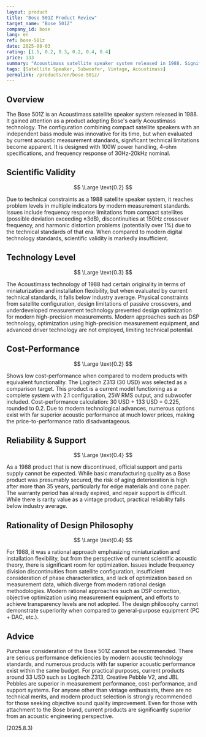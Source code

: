 ```yaml
---
layout: product
title: "Bose 501Z Product Review"
target_name: "Bose 501Z"
company_id: bose
lang: en
ref: bose-501z
date: 2025-08-03
rating: [1.5, 0.2, 0.3, 0.2, 0.4, 0.4]
price: 133
summary: "Acoustimass satellite speaker system released in 1988. Significantly inferior acoustic performance and low cost-performance by modern measurement standards"
tags: [Satellite Speaker, Subwoofer, Vintage, Acoustimass]
permalink: /products/en/bose-501z/
---
```


## Overview

The Bose 501Z is an Acoustimass satellite speaker system released in 1988. It gained attention as a product adopting Bose's early Acoustimass technology. The configuration combining compact satellite speakers with an independent bass module was innovative for its time, but when evaluated by current acoustic measurement standards, significant technical limitations become apparent. It is designed with 100W power handling, 4-ohm specifications, and frequency response of 30Hz-20kHz nominal.

## Scientific Validity

$$ \Large \text{0.2} $$

Due to technical constraints as a 1988 satellite speaker system, it reaches problem levels in multiple indicators by modern measurement standards. Issues include frequency response limitations from compact satellites (possible deviation exceeding ±3dB), discontinuities at 150Hz crossover frequency, and harmonic distortion problems (potentially over 1%) due to the technical standards of that era. When compared to modern digital technology standards, scientific validity is markedly insufficient.

## Technology Level

$$ \Large \text{0.3} $$

The Acoustimass technology of 1988 had certain originality in terms of miniaturization and installation flexibility, but when evaluated by current technical standards, it falls below industry average. Physical constraints from satellite configuration, design limitations of passive crossovers, and underdeveloped measurement technology prevented design optimization for modern high-precision measurements. Modern approaches such as DSP technology, optimization using high-precision measurement equipment, and advanced driver technology are not employed, limiting technical potential.

## Cost-Performance

$$ \Large \text{0.2} $$

Shows low cost-performance when compared to modern products with equivalent functionality. The Logitech Z313 (30 USD) was selected as a comparison target. This product is a current model functioning as a complete system with 2.1 configuration, 25W RMS output, and subwoofer included. Cost-performance calculation: 30 USD ÷ 133 USD = 0.225, rounded to 0.2. Due to modern technological advances, numerous options exist with far superior acoustic performance at much lower prices, making the price-to-performance ratio disadvantageous.

## Reliability & Support

$$ \Large \text{0.4} $$

As a 1988 product that is now discontinued, official support and parts supply cannot be expected. While basic manufacturing quality as a Bose product was presumably secured, the risk of aging deterioration is high after more than 35 years, particularly for edge materials and cone paper. The warranty period has already expired, and repair support is difficult. While there is rarity value as a vintage product, practical reliability falls below industry average.

## Rationality of Design Philosophy

$$ \Large \text{0.4} $$

For 1988, it was a rational approach emphasizing miniaturization and installation flexibility, but from the perspective of current scientific acoustic theory, there is significant room for optimization. Issues include frequency division discontinuities from satellite configuration, insufficient consideration of phase characteristics, and lack of optimization based on measurement data, which diverge from modern rational design methodologies. Modern rational approaches such as DSP correction, objective optimization using measurement equipment, and efforts to achieve transparency levels are not adopted. The design philosophy cannot demonstrate superiority when compared to general-purpose equipment (PC + DAC, etc.).

## Advice

Purchase consideration of the Bose 501Z cannot be recommended. There are serious performance deficiencies by modern acoustic technology standards, and numerous products with far superior acoustic performance exist within the same budget. For practical purposes, current products around 33 USD such as Logitech Z313, Creative Pebble V2, and JBL Pebbles are superior in measurement performance, cost-performance, and support systems. For anyone other than vintage enthusiasts, there are no technical merits, and modern product selection is strongly recommended for those seeking objective sound quality improvement. Even for those with attachment to the Bose brand, current products are significantly superior from an acoustic engineering perspective.

(2025.8.3)
